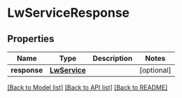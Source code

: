 # LwServiceResponse

## Properties
Name | Type | Description | Notes
------------ | ------------- | ------------- | -------------
**response** | [**LwService**](LwService.md) |  | [optional] 

[[Back to Model list]](../README.md#documentation-for-models) [[Back to API list]](../README.md#documentation-for-api-endpoints) [[Back to README]](../README.md)

